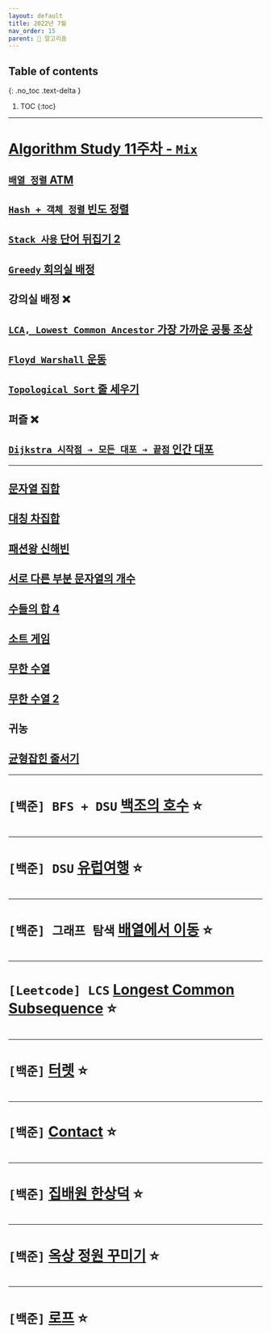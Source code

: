 ```yaml
---
layout: default
title: 2022년 7월
nav_order: 15
parent: 🐢 알고리즘
---
```

## Table of contents
{: .no_toc .text-delta }

1. TOC
{:toc}

---

# **[Algorithm Study 11주차 - `Mix`](https://github.com/jdalma/Algorithm-Study/tree/main/%5BWeek11%20-%20Mix%5D)**


## [`배열 정렬` ATM](https://github.com/jdalma/Algorithm-Study/blob/main/%5BWeek11%20-%20Mix%5D/%EC%A0%95%ED%98%84%EC%A4%80/A_11399.java)
## [`Hash + 객체 정렬` 빈도 정렬](https://github.com/jdalma/Algorithm-Study/blob/main/%5BWeek11%20-%20Mix%5D/%EC%A0%95%ED%98%84%EC%A4%80/B_2910.java)
## [`Stack 사용` 단어 뒤집기 2](https://github.com/jdalma/Algorithm-Study/blob/main/%5BWeek11%20-%20Mix%5D/%EC%A0%95%ED%98%84%EC%A4%80/C_17413.java)
## [`Greedy` 회의실 배정](https://github.com/jdalma/Algorithm-Study/blob/main/%5BWeek11%20-%20Mix%5D/%EC%A0%95%ED%98%84%EC%A4%80/D_1931.java)
## 강의실 배정 ❌
## [`LCA, Lowest Common Ancestor` 가장 가까운 공통 조상](https://github.com/jdalma/Algorithm-Study/blob/main/%5BWeek11%20-%20Mix%5D/%EC%A0%95%ED%98%84%EC%A4%80/F_3584.java)
## [`Floyd Warshall` 운동](https://github.com/jdalma/Algorithm-Study/blob/main/%5BWeek11%20-%20Mix%5D/%EC%A0%95%ED%98%84%EC%A4%80/G_1956.java)
## [`Topological Sort` 줄 세우기](https://github.com/jdalma/Algorithm-Study/blob/main/%5BWeek11%20-%20Mix%5D/%EC%A0%95%ED%98%84%EC%A4%80/H_2252.java)
## 퍼즐 ❌
## [`Dijkstra 시작점 ➔ 모든 대포 ➔ 끝점` 인간 대포](https://github.com/jdalma/Algorithm-Study/blob/main/%5BWeek11%20-%20Mix%5D/%EC%A0%95%ED%98%84%EC%A4%80/J_10473.java)

***

## [문자열 집합]()
## [대칭 차집합]()
## [패션왕 신해빈]()
## [서로 다른 부분 문자열의 개수]()
## [수들의 합 4]()
## [소트 게임]()
## [무한 수열]()
## [무한 수열 2]()
## 귀농
## [균형잡힌 줄서기]()


***

# **`[백준] BFS + DSU` [백조의 호수](https://www.acmicpc.net/problem/3197)** ⭐

```java
```

***

# **`[백준] DSU` [유럽여행](https://www.acmicpc.net/problem/1185)** ⭐

```java
```

***

# **`[백준] 그래프 탐색` [배열에서 이동](https://www.acmicpc.net/problem/1981)** ⭐

```java

```

***

# **`[Leetcode] LCS` [Longest Common Subsequence](https://leetcode.com/problems/longest-common-subsequence/)** ⭐

```java

```

***

# **`[백준]` [터렛](https://www.acmicpc.net/problem/1002)** ⭐

```java

```

***

# **`[백준]` [Contact](https://www.acmicpc.net/problem/1013)** ⭐

```java
```

***

# **`[백준]` [집배원 한상덕](https://www.acmicpc.net/problem/2842)** ⭐

```java
```

***

# **`[백준]` [옥상 정원 꾸미기](https://www.acmicpc.net/problem/6198)** ⭐

```java
```

***

# **`[백준]` [로프](https://www.acmicpc.net/problem/2217)** ⭐

```java
```